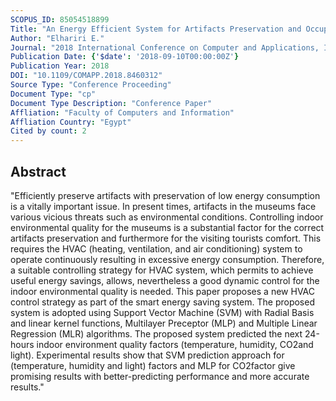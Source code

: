 ```yaml
---
SCOPUS_ID: 85054518899
Title: "An Energy Efficient System for Artifacts Preservation and Occupant Comfort"
Author: "Elhariri E."
Journal: "2018 International Conference on Computer and Applications, ICCA 2018"
Publication Date: {'$date': '2018-09-10T00:00:00Z'}
Publication Year: 2018
DOI: "10.1109/COMAPP.2018.8460312"
Source Type: "Conference Proceeding"
Document Type: "cp"
Document Type Description: "Conference Paper"
Affliation: "Faculty of Computers and Information"
Affliation Country: "Egypt"
Cited by count: 2
---
```


## Abstract
"Efficiently preserve artifacts with preservation of low energy consumption is a vitally important issue. In present times, artifacts in the museums face various vicious threats such as environmental conditions. Controlling indoor environmental quality for the museums is a substantial factor for the correct artifacts preservation and furthermore for the visiting tourists comfort. This requires the HVAC (heating, ventilation, and air conditioning) system to operate continuously resulting in excessive energy consumption. Therefore, a suitable controlling strategy for HVAC system, which permits to achieve useful energy savings, allows, nevertheless a good dynamic control for the indoor environmental quality is needed. This paper proposes a new HVAC control strategy as part of the smart energy saving system. The proposed system is adopted using Support Vector Machine (SVM) with Radial Basis and linear kernel functions, Multilayer Preceptor (MLP) and Multiple Linear Regression (MLR) algorithms. The proposed system predicted the next 24-hours indoor environment quality factors (temperature, humidity, CO2and light). Experimental results show that SVM prediction approach for (temperature, humidity and light) factors and MLP for CO2factor give promising results with better-predicting performance and more accurate results."
